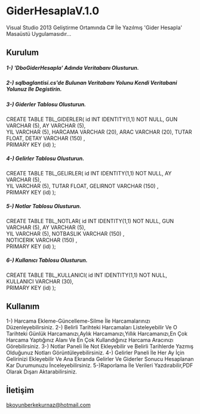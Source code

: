 # GiderHesaplaV.1.0
Visual Studio 2013 Geliştirme Ortamında C# İle Yazılmış 'Gider Hesapla' Masaüstü Uygulamasıdır...

## Kurulum
##### 1-) 'DboGiderHesapla' Adında Veritabanı Olusturun.

##### 2-) sqlbaglantisi.cs'de Bulunan Veritabanı Yolunu Kendi Veritabani Yolunuz Ile Degistirin.

##### 3-) Giderler Tablosu Olusturun.

CREATE TABLE TBL_GIDERLER(
   id INT IDENTITY(1,1) NOT NULL,
   GUN VARCHAR (5),
   AY VARCHAR (5),     
   YIL VARCHAR (5), 
   HARCAMA VARCHAR (20), 
   ARAC VARCHAR (20), 
   TUTAR FLOAT, 
   DETAY VARCHAR (150) ,      
   PRIMARY KEY (id)
);

##### 4-) Gelirler Tablosu Olusturun.

CREATE TABLE TBL_GELIRLER(
   id INT IDENTITY(1,1) NOT NULL,
   AY VARCHAR (5),     
   YIL VARCHAR (5), 
   TUTAR FLOAT, 
   GELIRNOT VARCHAR (150) ,      
   PRIMARY KEY (id)
);

##### 5-) Notlar Tablosu Olusturun.

CREATE TABLE TBL_NOTLAR(
   id INT IDENTITY(1,1) NOT NULL,
   GUN VARCHAR (5),
   AY VARCHAR (5),     
   YIL VARCHAR (5), 
   NOTBASLIK VARCHAR (150) ,  
   NOTICERIK VARCHAR (150) ,      
   PRIMARY KEY (id)
);

##### 6-) Kullanıcı Tablosu Olusturun.

CREATE TABLE TBL_KULLANICI(
   id INT IDENTITY(1,1) NOT NULL,
   KULLANICI VARCHAR (30),   
   PRIMARY KEY (id)
);

## Kullanım
1-) Harcama Ekleme-Güncelleme-Silme İle Harcamalarınızı Düzenleyebilirsiniz.
2-) Belirli Tarihteki Harcamaları Listeleyebilir Ve O Tarihteki Günlük Harcamanızı,Aylık Harcamanızı,Yıllık Harcamanızı,En Çok Harcama Yaptığınız Alanı Ve En Çok Kullandığınız Harcama Aracınızı Görebilirsiniz.
3-) Notlar Paneli İle Not Ekleyebilir ve Belirli Tarihlerde Yazmış Olduğunuz Notları Görüntüleyebilirsiniz.
4-) Gelirler Paneli İle Her Ay İçin Gelirinizi Ekleyebilir Ve Ana Ekranda Gelirler Ve Giderler Sonucu Hesaplanan Kar Durumunuzu İnceleyebilirsiniz.
5-)Raporlama İle Verileri Yazdırabilir,PDF Olarak Dışarı Aktarabilirsiniz.

## İletişim
bkoyunberkekurnaz@hotmail.com


